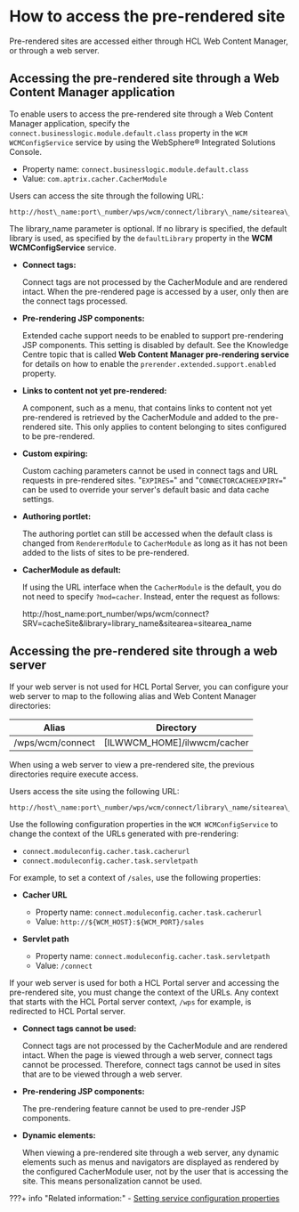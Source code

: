 # How to access the pre-rendered site

Pre-rendered sites are accessed either through HCL Web Content Manager, or through a web server.

## Accessing the pre-rendered site through a Web Content Manager application

To enable users to access the pre-rendered site through a Web Content Manager application, specify the `connect.businesslogic.module.default.class` property in the `WCM WCMConfigService` service by using the WebSphere® Integrated Solutions Console.

-   Property name: `connect.businesslogic.module.default.class`
-   Value: `com.aptrix.cacher.CacherModule`

Users can access the site through the following URL:

```
http://host\_name:port\_number/wps/wcm/connect/library\_name/sitearea\_name
```

The library\_name parameter is optional. If no library is specified, the default library is used, as specified by the `defaultLibrary` property in the **WCM WCMConfigService** service.

-   **Connect tags:**

    Connect tags are not processed by the CacherModule and are rendered intact. When the pre-rendered page is accessed by a user, only then are the connect tags processed.

-   **Pre-rendering JSP components:**

    Extended cache support needs to be enabled to support pre-rendering JSP components. This setting is disabled by default. See the Knowledge Centre topic that is called **Web Content Manager pre-rendering service** for details on how to enable the `prerender.extended.support.enabled` property.

-   **Links to content not yet pre-rendered:**

    A component, such as a menu, that contains links to content not yet pre-rendered is retrieved by the CacherModule and added to the pre-rendered site. This only applies to content belonging to sites configured to be pre-rendered.

-   **Custom expiring:**

    Custom caching parameters cannot be used in connect tags and URL requests in pre-rendered sites. "`EXPIRES=`" and "`CONNECTORCACHEEXPIRY=`" can be used to override your server's default basic and data cache settings.

-   **Authoring portlet:**

    The authoring portlet can still be accessed when the default class is changed from `RendererModule` to `CacherModule` as long as it has not been added to the lists of sites to be pre-rendered.

-   **CacherModule as default:**

    If using the URL interface when the `CacherModule` is the default, you do not need to specify `?mod=cacher`. Instead, enter the request as follows:

    http://host\_name:port\_number/wps/wcm/connect?SRV=cacheSite&library=library\_name&sitearea=sitearea\_name


## Accessing the pre-rendered site through a web server

If your web server is not used for HCL Portal Server, you can configure your web server to map to the following alias and Web Content Manager directories:

|Alias|Directory|
|-----|---------|
|/wps/wcm/connect|\[ILWWCM\_HOME\]/ilwwcm/cacher|

When using a web server to view a pre-rendered site, the previous directories require execute access.

Users access the site using the following URL:

```
http://host\_name:port\_number/wps/wcm/connect/library\_name/sitearea\_name
```

Use the following configuration properties in the `WCM WCMConfigService` to change the context of the URLs generated with pre-rendering:

-   `connect.moduleconfig.cacher.task.cacherurl`
-   `connect.moduleconfig.cacher.task.servletpath`

For example, to set a context of `/sales`, use the following properties:

-   **Cacher URL**

    -   Property name: `connect.moduleconfig.cacher.task.cacherurl`
    -   Value: `http://${WCM_HOST}:${WCM_PORT}/sales`
-   **Servlet path**

    -   Property name: `connect.moduleconfig.cacher.task.servletpath`
    -   Value: `/connect`

If your web server is used for both a HCL Portal server and accessing the pre-rendered site, you must change the context of the URLs. Any context that starts with the HCL Portal server context, `/wps` for example, is redirected to HCL Portal server.

-   **Connect tags cannot be used:**

    Connect tags are not processed by the CacherModule and are rendered intact. When the page is viewed through a web server, connect tags cannot be processed. Therefore, connect tags cannot be used in sites that are to be viewed through a web server.

-   **Pre-rendering JSP components:**

    The pre-rendering feature cannot be used to pre-render JSP components.

-   **Dynamic elements:**

    When viewing a pre-rendered site through a web server, any dynamic elements such as menus and navigators are displayed as rendered by the configured CacherModule user, not by the user that is accessing the site. This means personalization cannot be used.



???+ info "Related information:"
    - [Setting service configuration properties](../../../../../deployment/manage/config_portal_behavior/service_config_properties/index.md)

